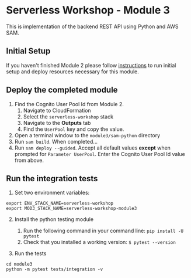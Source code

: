 # Serverless Workshop - Module 3
This is implementation of the backend REST API using Python and AWS SAM. 

## Initial Setup
If you haven't finished Module 2 please follow [instructions](./_start_state/README.md) to run initial setup and deploy resources necessary for this module.

## Deploy the completed module

1. Find the Cognito User Pool Id from Module 2. 
   1. Navigate to CloudFormation
   2. Select the `serverless-workshop` stack
   3. Navigate to the **Outputs** tab
   4. Find the `UserPool` key and copy the value.
2. Open a terminal window to the `module3/sam-python` directory
3. Run `sam build`. When completed...
4. Run `sam deploy --guided`. Accept all default values **except** when prompted for `Parameter UserPool`. Enter the Cognito User Pool Id value from above. 


## Run the integration tests

1. Set two environment variables:

```
export ENV_STACK_NAME=serverless-workshop
export MOD3_STACK_NAME=serverless-workshop-module3
```

2. Install the python testing module
   1. Run the following command in your command line: `pip install -U pytest`
   2. Check that you installed a working version: `$ pytest --version`

3. Run the tests

```
cd module3
python -m pytest tests/integration -v
```
